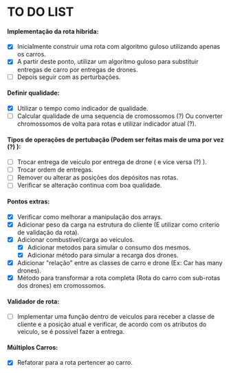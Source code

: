 # TO DO LIST
#### Implementação da rota hibrida:
- [X] Inicialmente construir uma rota com algoritmo guloso utilizando apenas os carros.
- [X] A partir deste ponto, utilizar um algoritmo guloso para substituir entregas de carro por entregas de drones.
- [ ] Depois seguir com as perturbações.

#### Definir qualidade:
- [X] Utilizar o tempo como indicador de qualidade.
- [ ] Calcular qualidade de uma sequencia de cromossomos (?) Ou converter chromossomos de volta para rotas e utilizar indicador atual (?).

#### Tipos de operações de pertubação (Podem ser feitas mais de uma por vez (?) ):
- [ ] Trocar entrega de veiculo por entrega de drone ( e vice versa (?) ).
- [ ] Trocar ordem de entregas.
- [ ] Remover ou alterar as posições dos depósitos nas rotas.
- [ ] Verificar se alteração continua com boa qualidade.

#### Pontos extras:
- [X] Verificar como melhorar a manipulação dos arrays.
- [X] Adicionar peso da carga na estrutura do cliente (E utilizar como criterio de validação da rota).
- [X] Adicionar combustivel/carga ao veiculos.
    - [X] Adicionar metodos para simular o consumo dos mesmos.
    - [X] Adicionar método para simular a recarga dos drones.
- [X] Adicionar "relação" entre as classes de carro e drone (Ex: Car has many drones).
- [X] Método para transformar a rota completa (Rota do carro com sub-rotas dos drones) em cromossomos.

#### Validador de rota:
- [ ] Implementar uma função dentro de veiculos para receber a classe de cliente e a posição atual e verificar, de acordo com os atributos do veiculo, se é possivel fazer a entrega.

#### Múltiplos Carros:
- [X] Refatorar para a rota pertencer ao carro.
